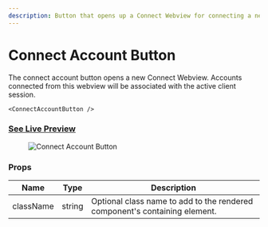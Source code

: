```yaml
---
description: Button that opens up a Connect Webview for connecting a new account
---
```


# Connect Account Button

The connect account button opens a new Connect Webview. Accounts connected from this webview will be associated with the active client session.

```
<ConnectAccountButton />
```

### [See Live Preview](https://react.seam.co/?path=/docs/components-connectaccountbutton--docs)

<figure><img src="../../.gitbook/assets/react-connect-account-button.png" alt="Connect Account Button"><figcaption></figcaption></figure>

### Props

| Name      | Type   | Description                                                                |
| --------- | ------ | -------------------------------------------------------------------------- |
| className | string | Optional class name to add to the rendered component's containing element. |
